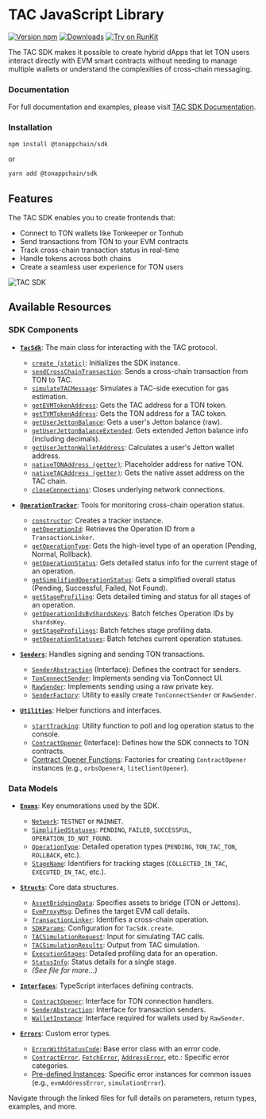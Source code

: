 # TAC JavaScript Library 

[![Version npm](https://img.shields.io/npm/v/@tonappchain/sdk.svg?logo=npm)](https://www.npmjs.com/package/@tonappchain/sdk)
[![Downloads](https://img.shields.io/npm/dm/@tonappchain/sdk.svg)](https://www.npmjs.com/package/@tonappchain/sdk)
[![Try on RunKit](https://badge.runkitcdn.com/@tonappchain/sdk.svg)](https://runkit.com/npm/@tonappchain/sdk)


The TAC SDK makes it possible to create hybrid dApps that let TON users interact directly with EVM smart contracts without needing to manage multiple wallets or understand the complexities of cross-chain messaging.

### Documentation

For full documentation and examples, please visit [TAC SDK Documentation](https://docs.tac.build/build/sdk/introduction).

### Installation

```bash
npm install @tonappchain/sdk
```

or 

```bash
yarn add @tonappchain/sdk
```


## Features

The TAC SDK enables you to create frontends that:

- Connect to TON wallets like Tonkeeper or Tonhub
- Send transactions from TON to your EVM contracts
- Track cross-chain transaction status in real-time
- Handle tokens across both chains
- Create a seamless user experience for TON users

![TAC SDK](https://mintlify.s3.us-west-1.amazonaws.com/tac-92ab2768/images/build/frontend-1.png)


## Available Resources


### SDK Components

- **[`TacSdk`](./sdks/tac_sdk.md)**: The main class for interacting with the TAC protocol.
  - [`create (static)`](./sdks/tac_sdk.md#create-static): Initializes the SDK instance.
  - [`sendCrossChainTransaction`](./sdks/tac_sdk.md#sendcrosschaintransaction): Sends a cross-chain transaction from TON to TAC.
  - [`simulateTACMessage`](./sdks/tac_sdk.md#simulatetacmessage): Simulates a TAC-side execution for gas estimation.
  - [`getEVMTokenAddress`](./sdks/tac_sdk.md#getevmtokenaddress): Gets the TAC address for a TON token.
  - [`getTVMTokenAddress`](./sdks/tac_sdk.md#gettvmtokenaddress): Gets the TON address for a TAC token.
  - [`getUserJettonBalance`](./sdks/tac_sdk.md#getuserjettonbalance): Gets a user's Jetton balance (raw).
  - [`getUserJettonBalanceExtended`](./sdks/tac_sdk.md#getuserjettonbalanceextended): Gets extended Jetton balance info (including decimals).
  - [`getUserJettonWalletAddress`](./sdks/tac_sdk.md#getuserjettonwalletaddress): Calculates a user's Jetton wallet address.
  - [`nativeTONAddress (getter)`](./sdks/tac_sdk.md#nativetonaddress-getter): Placeholder address for native TON.
  - [`nativeTACAddress (getter)`](./sdks/tac_sdk.md#nativetacaddress-getter): Gets the native asset address on the TAC chain.
  - [`closeConnections`](./sdks/tac_sdk.md#closeconnections): Closes underlying network connections.

- **[`OperationTracker`](./sdks/operation_tracker.md)**: Tools for monitoring cross-chain operation status.
  - [`constructor`](./sdks/operation_tracker.md#constructor): Creates a tracker instance.
  - [`getOperationId`](./sdks/operation_tracker.md#getoperationid): Retrieves the Operation ID from a `TransactionLinker`.
  - [`getOperationType`](./sdks/operation_tracker.md#getoperationtype): Gets the high-level type of an operation (Pending, Normal, Rollback).
  - [`getOperationStatus`](./sdks/operation_tracker.md#getoperationstatus): Gets detailed status info for the current stage of an operation.
  - [`getSimplifiedOperationStatus`](./sdks/operation_tracker.md#getsimplifiedoperationstatus): Gets a simplified overall status (Pending, Successful, Failed, Not Found).
  - [`getStageProfiling`](./sdks/operation_tracker.md#getstageprofiling): Gets detailed timing and status for all stages of an operation.
  - [`getOperationIdsByShardsKeys`](./sdks/operation_tracker.md#getoperationidsbyshardskeys): Batch fetches Operation IDs by `shardsKey`.
  - [`getStageProfilings`](./sdks/operation_tracker.md#getstageprofilings): Batch fetches stage profiling data.
  - [`getOperationStatuses`](./sdks/operation_tracker.md#getoperationstatuses): Batch fetches current operation statuses.

- **[`Senders`](./sdks/senders.md)**: Handles signing and sending TON transactions.
  - [`SenderAbstraction`](./sdks/senders.md#senderabstraction-interface) (Interface): Defines the contract for senders.
  - [`TonConnectSender`](./sdks/senders.md#tonconnectsender): Implements sending via TonConnect UI.
  - [`RawSender`](./sdks/senders.md#rawsender): Implements sending using a raw private key.
  - [`SenderFactory`](./sdks/senders.md#senderfactory): Utility to easily create `TonConnectSender` or `RawSender`.

- **[`Utilities`](./sdks/utilities.md)**: Helper functions and interfaces.
  - [`startTracking`](./sdks/utilities.md#starttracking): Utility function to poll and log operation status to the console.
  - [`ContractOpener`](./sdks/utilities.md#contractopener-interface) (Interface): Defines how the SDK connects to TON contracts.
  - [Contract Opener Functions](./sdks/utilities.md#contract-opener-functions-orbsopener4-etc): Factories for creating `ContractOpener` instances (e.g., `orbsOpener4`, `liteClientOpener`).

### Data Models

- **[`Enums`](./models/enums.md)**: Key enumerations used by the SDK.
  - [`Network`](./models/enums.md#network): `TESTNET` or `MAINNET`.
  - [`SimplifiedStatuses`](./models/enums.md#simplifiedstatuses): `PENDING`, `FAILED`, `SUCCESSFUL`, `OPERATION_ID_NOT_FOUND`.
  - [`OperationType`](./models/enums.md#operationtype): Detailed operation types (`PENDING`, `TON_TAC_TON`, `ROLLBACK`, etc.).
  - [`StageName`](./models/enums.md#stagename): Identifiers for tracking stages (`COLLECTED_IN_TAC`, `EXECUTED_IN_TAC`, etc.).

- **[`Structs`](./models/structs.md)**: Core data structures.
  - [`AssetBridgingData`](./models/structs.md#assetbridgingdata): Specifies assets to bridge (TON or Jettons).
  - [`EvmProxyMsg`](./models/structs.md#evmproxymsg): Defines the target EVM call details.
  - [`TransactionLinker`](./models/structs.md#transactionlinker): Identifies a cross-chain operation.
  - [`SDKParams`](./models/structs.md#sdkparams): Configuration for `TacSdk.create`.
  - [`TACSimulationRequest`](./models/structs.md#tacsimulationrequest): Input for simulating TAC calls.
  - [`TACSimulationResults`](./models/structs.md#tacsimulationresults): Output from TAC simulation.
  - [`ExecutionStages`](./models/structs.md#executionstages): Detailed profiling data for an operation.
  - [`StatusInfo`](./models/structs.md#statusinfo): Status details for a single stage.
  - *(See file for more...)*

- **[`Interfaces`](./models/interfaces.md)**: TypeScript interfaces defining contracts.
  - [`ContractOpener`](./models/interfaces.md#contractopener): Interface for TON connection handlers.
  - [`SenderAbstraction`](./models/interfaces.md#senderabstraction): Interface for transaction senders.
  - [`WalletInstance`](./models/interfaces.md#walletinstance): Interface required for wallets used by `RawSender`.

- **[`Errors`](./models/errors.md)**: Custom error types.
  - [`ErrorWithStatusCode`](./models/errors.md#errorwithstatuscode): Base error class with an error code.
  - [`ContractError`](./models/errors.md#contracterror), [`FetchError`](./models/errors.md#fetcherror), [`AddressError`](./models/errors.md#addresserror), etc.: Specific error categories.
  - [Pre-defined Instances](./models/errors.md#pre-defined-error-instances): Specific error instances for common issues (e.g., `evmAddressError`, `simulationError`).

Navigate through the linked files for full details on parameters, return types, examples, and more.